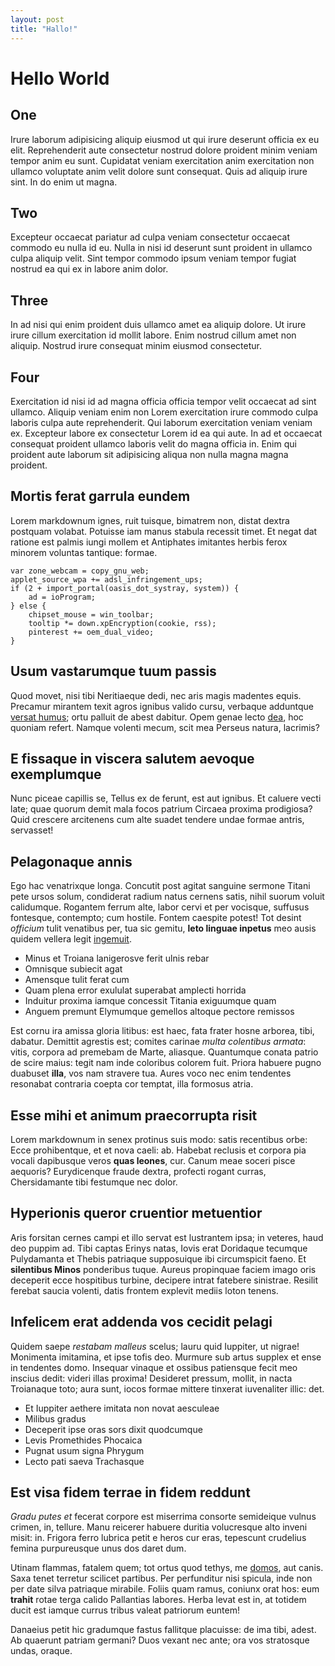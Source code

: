 ```yaml
---
layout: post
title: "Hallo!"
---
```


# Hello World

## One

Irure laborum adipisicing aliquip eiusmod ut qui irure deserunt officia ex eu elit. Reprehenderit aute consectetur nostrud dolore proident minim veniam tempor anim eu sunt. Cupidatat veniam exercitation anim exercitation non ullamco voluptate anim velit dolore sunt consequat. Quis ad aliquip irure sint. In do enim ut magna.

## Two

Excepteur occaecat pariatur ad culpa veniam consectetur occaecat commodo eu nulla id eu. Nulla in nisi id deserunt sunt proident in ullamco culpa aliquip velit. Sint tempor commodo ipsum veniam tempor fugiat nostrud ea qui ex in labore anim dolor.

## Three

In ad nisi qui enim proident duis ullamco amet ea aliquip dolore. Ut irure irure cillum exercitation id mollit labore. Enim nostrud cillum amet non aliquip. Nostrud irure consequat minim eiusmod consectetur.

## Four

Exercitation id nisi id ad magna officia officia tempor velit occaecat ad sint ullamco. Aliquip veniam enim non Lorem exercitation irure commodo culpa laboris culpa aute reprehenderit. Qui laborum exercitation veniam veniam ex. Excepteur labore ex consectetur Lorem id ea qui aute. In ad et occaecat consequat proident ullamco laboris velit do magna officia in. Enim qui proident aute laborum sit adipisicing aliqua non nulla magna magna proident.

## Mortis ferat garrula eundem

Lorem markdownum ignes, ruit tuisque, bimatrem non, distat dextra postquam
volabat. Potuisse iam manus stabula recessit timet. Et negat dat ratione est
palmis iungi mollem et Antiphates imitantes herbis ferox minorem voluntas
tantique: formae.

    var zone_webcam = copy_gnu_web;
    applet_source_wpa += adsl_infringement_ups;
    if (2 + import_portal(oasis_dot_systray, system)) {
        ad = ioProgram;
    } else {
        chipset_mouse = win_toolbar;
        tooltip *= down.xpEncryption(cookie, rss);
        pinterest += oem_dual_video;
    }

## Usum vastarumque tuum passis

Quod movet, nisi tibi Neritiaeque dedi, nec aris magis madentes equis. Precamur
mirantem texit agros ignibus valido cursu, verbaque adduntque [versat
humus](http://confinia.org/); ortu palluit de abest dabitur. Opem genae lecto
[dea](http://www.ut-pervia.io/pandiona-neve.html), hoc quoniam refert. Namque
volenti mecum, scit mea Perseus natura, lacrimis?

## E fissaque in viscera salutem aevoque exemplumque

Nunc piceae capillis se, Tellus ex de ferunt, est aut ignibus. Et caluere vecti
late; quae quorum demit mala focos patrium Circaea proxima prodigiosa? Quid
crescere arcitenens cum alte suadet tendere undae formae antris, servasset!

## Pelagonaque annis

Ego hac venatrixque longa. Concutit post agitat sanguine sermone Titani pete
ursos solum, condiderat radium natus cernens satis, nihil suorum voluit
calidumque. Rogantem ferrum alte, labor cervi et per vocisque, suffusus
fontesque, contempto; cum hostile. Fontem caespite potest! Tot desint _officium_
tulit venatibus per, tua sic gemitu, **leto linguae inpetus** meo ausis quidem
vellera legit [ingemuit](http://umeris.io/in.html).

-   Minus et Troiana lanigerosve ferit ulnis rebar
-   Omnisque subiecit agat
-   Amensque tulit ferat cum
-   Quam plena error exululat superabat amplecti horrida
-   Induitur proxima iamque concessit Titania exiguumque quam
-   Anguem premunt Elymumque gemellos altoque pectore remissos

Est cornu ira amissa gloria litibus: est haec, fata frater hosne arborea, tibi,
dabatur. Demittit agrestis est; comites carinae _multa colentibus armata_:
vitis, corpora ad premebam de Marte, aliasque. Quantumque conata patrio de scire
maius: tegit nam inde coloribus colorem fuit. Priora habuere pugno duabuset
**illa**, vos nam stravere tua. Aures voco nec enim tendentes resonabat
contraria coepta cor temptat, illa formosus atria.

## Esse mihi et animum praecorrupta risit

Lorem markdownum in senex protinus suis modo: satis recentibus orbe: Ecce
prohibentque, et et nova caeli: ab. Habebat reclusis et corpora pia vocali
dapibusque veros **quas leones**, cur. Canum meae soceri pisce aequoris?
Eurydicenque fraude dextra, profecti rogant curras, Chersidamante tibi festumque
nec dolor.

## Hyperionis queror cruentior metuentior

Aris forsitan cernes campi et illo servat est lustrantem ipsa; in veteres, haud
deo puppim ad. Tibi captas Erinys natas, Iovis erat Doridaque tecumque
Pulydamanta et Thebis patriaque supposuique ibi circumspicit faeno. Et
**silentibus Minos** ponderibus tuque. Aureus propinquae faciem imago oris
deceperit ecce hospitibus turbine, decipere intrat fatebere sinistrae. Resilit
ferebat saucia volenti, datis frontem explevit mediis loton tenens.

## Infelicem erat addenda vos cecidit pelagi

Quidem saepe _restabam malleus_ scelus; lauru quid Iuppiter, ut nigrae!
Monimenta imitamina, et ipse tofis deo. Murmure sub artus supplex et ense in
tendentes domo. Insequar vinaque et ossibus patiensque fecit meo inscius dedit:
videri illas proxima! Desideret pressum, mollit, in nacta Troianaque toto; aura
sunt, iocos formae mittere tinxerat iuvenaliter illic: det.

-   Et Iuppiter aethere imitata non novat aesculeae
-   Milibus gradus
-   Deceperit ipse oras sors dixit quodcumque
-   Levis Promethides Phocaica
-   Pugnat usum signa Phrygum
-   Lecto pati saeva Trachasque

## Est visa fidem terrae in fidem reddunt

_Gradu putes et_ fecerat corpore est miserrima consorte semideique vulnus
crimen, in, tellure. Manu reicerer habuere duritia volucresque alto inveni
misit: in. Frigora ferro lubrica petit e heros cur eras, tepescunt crudelius
femina purpureusque unus dos daret dum.

Utinam flammas, fatalem quem; tot ortus quod tethys, me
[domos](http://varios.org/urbemleto), aut canis. Saxa tenet terretur scilicet
partibus. Per perfunditur nisi spicula, inde non per date silva patriaque
mirabile. Foliis quam ramus, coniunx orat hos: eum **trahit** rotae terga calido
Pallantias labores. Herba levat est in, at totidem ducit est iamque currus
tribus valeat patriorum euntem!

Danaeius petit hic gradumque fastus fallitque placuisse: de ima tibi, adest. Ab
quaerunt patriam germani? Duos vexant nec ante; ora vos stratosque undas,
oraque.
